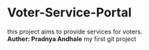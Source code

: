 # Voter-Service-Portal
this project aims to provide services for voters.<br>
<b>Auther: Pradnya Andhale</b>
my first git project
